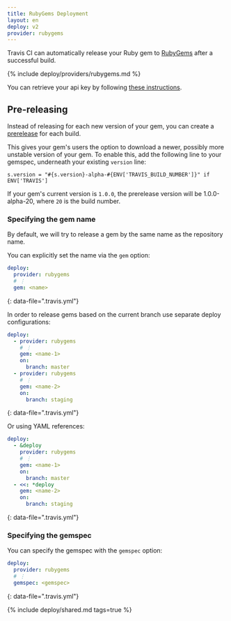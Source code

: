 ```yaml
---
title: RubyGems Deployment
layout: en
deploy: v2
provider: rubygems
---
```


Travis CI can automatically release your Ruby gem to [RubyGems](https://rubygems.org/) after a successful build.

{% include deploy/providers/rubygems.md %}

You can retrieve your api key by following [these instructions](http://guides.rubygems.org/rubygems-org-api).

## Pre-releasing

Instead of releasing for each new version of your gem, you can create a
[prerelease](http://guides.rubygems.org/patterns#prerelease-gems) for each
build.

This gives your gem's users the option to download a newer, possibly more
unstable version of your gem. To enable this, add the following line to your
gemspec, underneath your existing `version` line:

```
s.version = "#{s.version}-alpha-#{ENV['TRAVIS_BUILD_NUMBER']}" if ENV['TRAVIS']
```

If your gem's current version is `1.0.0`, the prerelease version will be
1.0.0-alpha-20, where `20` is the build number.

### Specifying the gem name

By default, we will try to release a gem by the same name as the repository name.

You can explicitly set the name via the `gem` option:

```yaml
deploy:
  provider: rubygems
  # ⋮
  gem: <name>
```
{: data-file=".travis.yml"}

In order to release gems based on the current branch use separate deploy
configurations:

```yaml
deploy:
  - provider: rubygems
    # ⋮
    gem: <name-1>
    on:
      branch: master
  - provider: rubygems
    # ⋮
    gem: <name-2>
    on:
      branch: staging
```
{: data-file=".travis.yml"}

Or using YAML references:

```yaml
deploy:
  - &deploy
    provider: rubygems
    # ⋮
    gem: <name-1>
    on:
      branch: master
  - <<: *deploy
    gem: <name-2>
    on:
      branch: staging
```
{: data-file=".travis.yml"}

### Specifying the gemspec

You can specify the gemspec with the `gemspec` option:

```yaml
deploy:
  provider: rubygems
  # ⋮
  gemspec: <gemspec>
```
{: data-file=".travis.yml"}

{% include deploy/shared.md tags=true %}

